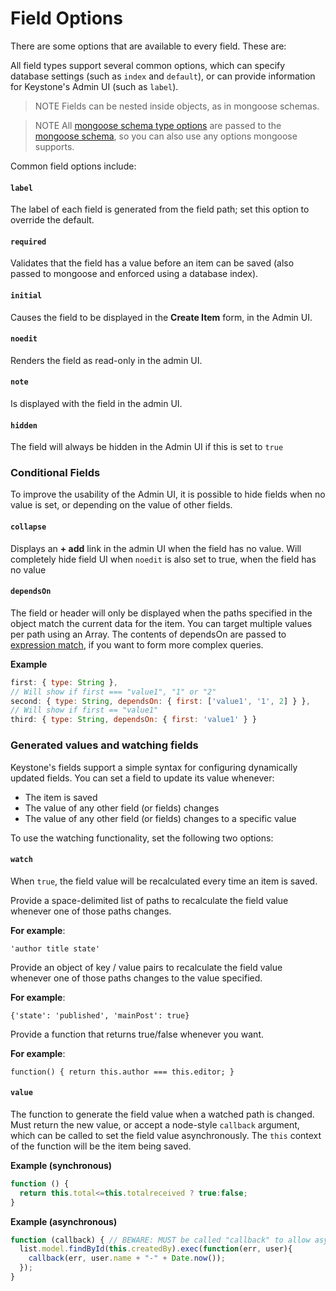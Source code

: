 # Field Options

There are some options that are available to every field. These are:

All field types support several common options, which can specify database settings (such as `index` and `default`), or can provide information for Keystone's Admin UI (such as `label`).

> NOTE
> Fields can be nested inside objects, as in mongoose schemas.

> NOTE
> All [mongoose schema type options](http://mongoosejs.com/docs/schematypes.html) are passed to the [mongoose schema](http://mongoosejs.com/docs/guide.html), so you can also use any options mongoose supports.

Common field options include:

<h4 data-primitive-type="String"><code>label</code></h4>

The label of each field is generated from the field path; set this option to override the default.

<h4 data-primitive-type="Boolean"><code>required</code></h4>

Validates that the field has a value before an item can be saved (also passed to mongoose and enforced using a database index).

<h4 data-primitive-type="Boolean"><code>initial</code></h4>

Causes the field to be displayed in the **Create Item** form, in the Admin UI.

<h4 data-primitive-type="Boolean"><code>noedit</code></h4>

Renders the field as read-only in the admin UI.

<h4 data-primitive-type="String"><code>note</code></h4>

Is displayed with the field in the admin UI.

<h4 data-primitive-type="Boolean"><code>hidden</code></h4>

The field will always be hidden in the Admin UI if this is set to `true`

### Conditional Fields

To improve the usability of the Admin UI, it is possible to hide fields when no value is set, or depending on the value of other fields.

<h4 data-primitive-type="Boolean"><code>collapse</code></h4>

Displays an **+ add** link in the admin UI when the field has no value. Will completely hide field UI when `noedit` is also set to true, when the field has no value

<h4 data-primitive-type="Object|Array"><code>dependsOn</code></h4>

The field or header will only be displayed when the paths specified in the object match the current data for the item. You can target multiple values per path using an Array. The contents of dependsOn are passed to [expression match](http://npmjs.com/package/expression-match), if you want to form more complex queries.

**Example**

```javascript
first: { type: String },
// Will show if first === "value1", "1" or "2"
second: { type: String, dependsOn: { first: ['value1', '1', 2] } },
// Will show if first == "value1"
third: { type: String, dependsOn: { first: 'value1' } }
```

### Generated values and watching fields

Keystone's fields support a simple syntax for configuring dynamically updated fields. You can set a field to update its value whenever:

- The item is saved
- The value of any other field (or fields) changes
- The value of any other field (or fields) changes to a specific value

To use the watching functionality, set the following two options:

<h4 data-primitive-type="Mixed"><code>watch</code></h4>

When `true`, the field value will be recalculated every time an item is saved.

Provide a space-delimited list of paths to recalculate the field value whenever one of those paths changes.

**For example**:

`'author title state'`

Provide an object of key / value pairs to recalculate the field value whenever one of those paths changes to the value specified.

**For example**:

`{'state': 'published', 'mainPost': true}`

Provide a function that returns true/false whenever you want.

**For example**:

`function() { return this.author === this.editor; }`

<h4 data-primitive-type="Function"><code>value</code></h4>

The function to generate the field value when a watched path is changed. Must return the new value, or accept a node-style `callback` argument, which can be called to set the field value asynchronously.
The `this` context of the function will be the item being saved.

**Example (synchronous)**

```javascript
function () {
  return this.total<=this.totalreceived ? true:false;
}
```

**Example (asynchronous)**

```javascript
function (callback) { // BEWARE: MUST be called "callback" to allow asynchronous execution
  list.model.findById(this.createdBy).exec(function(err, user){
    callback(err, user.name + "-" + Date.now());
  });
}
```
